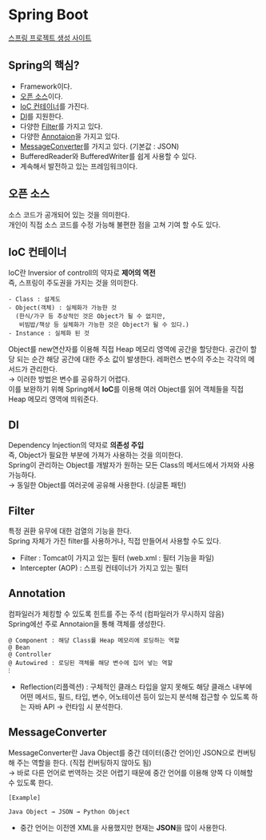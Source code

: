 # Spring Boot
[스프링 프로젝트 생성 사이트](https://start.spring.io/)

## Spring의 핵심?
* Framework이다.
* [오픈 소스](https://github.com/elilly00/TIL/blob/main/Spring/00.Spring%20Boot.md#%EC%98%A4%ED%94%88-%EC%86%8C%EC%8A%A4)이다.
* [IoC 컨테이너](https://github.com/elilly00/TIL/blob/main/Spring/00.Spring%20Boot.md#ioc-%EC%BB%A8%ED%85%8C%EC%9D%B4%EB%84%88)를 가진다.
* [DI](https://github.com/elilly00/TIL/blob/main/Spring/00.Spring%20Boot.md#di)를 지원한다.
* 다양한 [Filter](https://github.com/elilly00/TIL/blob/main/Spring/00.Spring%20Boot.md#filter)를 가지고 있다.
* 다양한 [Annotaion](https://github.com/elilly00/TIL/blob/main/Spring/00.Spring%20Boot.md#annotation)을 가지고 있다.
* [MessageConverter](https://github.com/elilly00/TIL/blob/main/Spring/00.Spring%20Boot.md#messageconverter)를 가지고 있다. (기본값 : JSON)
* BufferedReader와 BufferedWriter를 쉽게 사용할 수 있다.
* 계속해서 발전하고 있는 프레임워크이다.

## 오픈 소스
소스 코드가 공개되어 있는 것을 의미한다. <br/>
개인이 직접 소스 코드를 수정 가능해 불편한 점을 고쳐 기여 할 수도 있다.

## IoC 컨테이너
IoC란 Inversior of controll의 약자로 <b>제어의 역전</b> <br/>
즉, 스프링이 주도권을 가지는 것을 의미한다.
```
- Class : 설계도
- Object(객체) : 실체화가 가능한 것 
  (한식/가구 등 추상적인 것은 Object가 될 수 없지만, 
   비빔밥/책상 등 실체화가 가능한 것은 Object가 될 수 있다.)
- Instance : 실체화 된 것
```
Object를 new연산자를 이용해 직접 Heap 메모리 영역에 공간을 할당한다. 공간이 할당 되는 순간 해당 공간에 대한 주소 값이 발생한다. 레퍼런스 변수의 주소는 각각의 메서드가 관리한다. <br/>
→ 이러한 방법은 변수를 공유하기 어렵다. <br/>
  이를 보완하기 위해 Spring에서 <b>IoC</b>를 이용해 여러 Object를 읽어 객체들을 직접 Heap 메모리 영역에 띄워준다.

## DI
Dependency Injection의 약자로 <b>의존성 주입</b><br/>
즉, Object가 필요한 부분에 가져가 사용하는 것을 의미한다.<br/>
Spring이 관리하는 Object를 개발자가 원하는 모든 Class의 메서드에서 가져와 사용 가능하다. <br/>
→ 동일한 Object를 여러곳에 공유해 사용한다. (싱글톤 패턴) <br/>

## Filter
특정 권환 유무에 대한 검열의 기능을 한다. <br/>
Spring 자체가 가진 filter를 사용하거나, 직접 만들어서 사용할 수도 있다. <br/>
* Filter : Tomcat이 가지고 있는 필터 (web.xml : 필터 기능을 파일)
* Intercepter (AOP) : 스프링 컨테이너가 가지고 있는 필터

## Annotation
컴파일러가 체킹할 수 있도록 힌트를 주는 주석 (컴파일러가 무시하지 않음) <br/>
Spring에선 주로 Annotaion을 통해 객체를 생성한다. 
```
@ Component : 해당 Class를 Heap 메모리에 로딩하는 역할
@ Bean
@ Controller 
@ Autowired : 로딩된 객체를 해당 변수에 집어 넣는 역할
⁝
```
* Reflection(리플렉션) : 구체적인 클래스 타입을 알지 못해도 해당 클래스 내부에 어떤 메서드, 필드, 타입, 변수, 어노테이션 등이 있는지 분석해 접근할 수 있도록 하는 자바 API
→ 런타임 시 분석한다.

## MessageConverter
MessageConverter란 Java Object를 중간 데이터(중간 언어)인 JSON으로 컨버팅해 주는 역할을 한다. (직접 컨버팅하지 않아도 됨) <br/>
→ 바로 다른 언어로 번역하는 것은 어렵기 때문에 중간 언어를 이용해 양쪽 다 이해할 수 있도록 한다.
```
[Example]

Java Object → JSON → Python Object
```
 * 중간 언어는 이전엔 XML을 사용했지만 현재는 <b>JSON</b>을 많이 사용한다. <br/>






